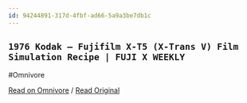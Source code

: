 ```yaml
---
id: 94244891-317d-4fbf-ad66-5a9a3be7db1c
---
```


## `1976 Kodak — Fujifilm X-T5 (X-Trans V) Film Simulation Recipe | FUJI X WEEKLY`
#Omnivore

[Read on Omnivore](https://omnivore.app/me/https-fujixweekly-com-2023-08-03-1976-kodak-fujifilm-x-t-5-x-tra-190aad82314) / [Read Original](https://fujixweekly.com/2023/08/03/1976-kodak-fujifilm-x-t5-x-trans-v-film-simulation-recipe/)


